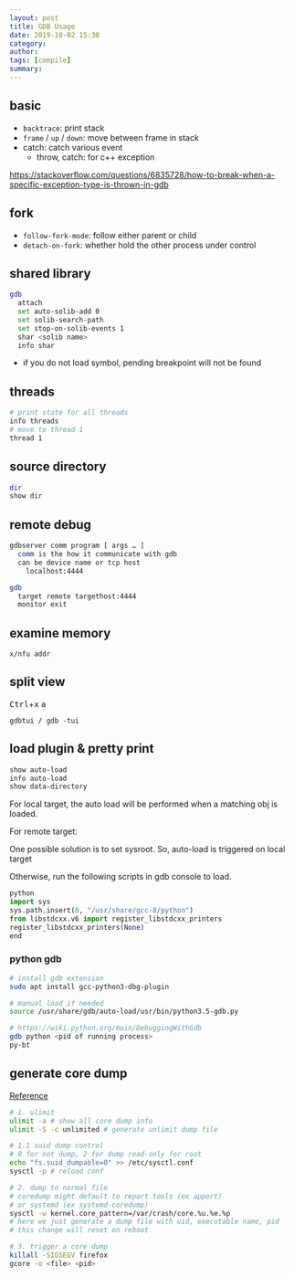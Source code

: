 ```yaml
---
layout: post
title: GDB Usage
date: 2019-10-02 15:30
category:
author:
tags: [compile]
summary:
---
```


## basic

- `backtrace`: print stack
- `frame` / `up` / `down`: move between frame in stack
- catch: catch various event
  - throw, catch: for c++ exception

https://stackoverflow.com/questions/6835728/how-to-break-when-a-specific-exception-type-is-thrown-in-gdb

## fork

- `follow-fork-mode`: follow either parent or child
- `detach-on-fork`: whether hold the other process under control

## shared library

```bash
gdb
  attach
  set auto-solib-add 0
  set solib-search-path
  set stop-on-solib-events 1
  shar <solib name>
  info shar
```

- if you do not load symbol, pending breakpoint will not be found

## threads

```bash
# print state for all threads
info threads
# move to thread 1
thread 1
```

## source directory

```bash
dir
show dir
```

## remote debug

```bash
gdbserver comm program [ args … ]
  comm is the how it communicate with gdb
  can be device name or tcp host
    localhost:4444

gdb
  target remote targethost:4444
  monitor exit
```

## examine memory

`x/nfu addr`

## split view

<kbd>Ctrl</kbd>+<kbd>x</kbd> <kbd>a</kbd>

```
gdbtui / gdb -tui
```

## load plugin & pretty print

```bash
show auto-load
info auto-load
show data-directory
```

For local target, the auto load will be performed when a matching obj is loaded.

For remote target:

One possible solution is to set sysroot. So, auto-load is triggered on local target

Otherwise, run the following scripts in gdb console to load.

```python
python
import sys
sys.path.insert(0, "/usr/share/gcc-8/python")
from libstdcxx.v6 import register_libstdcxx_printers
register_libstdcxx_printers(None)
end
```

### python gdb

```bash
# install gdb extension
sudo apt install gcc-python3-dbg-plugin

# manual load if needed
source /usr/share/gdb/auto-load/usr/bin/python3.5-gdb.py

# https://wiki.python.org/moin/DebuggingWithGdb
gdb python <pid of running process>
py-bt
```

## generate core dump

[Reference](https://linux-audit.com/understand-and-configure-core-dumps-work-on-linux/)

```bash
# 1. ulimit
ulimit -a # show all core dump info
ulimit -S -c unlimited # generate unlimit dump file

# 1.1 suid dump control
# 0 for not dump, 2 for dump read-only for root
echo "fs.suid_dumpable=0" >> /etc/sysctl.conf
sysctl -p # reload conf

# 2. dump to normal file
# coredump might default to report tools (ex apport)
# or systemd (ex systemd-coredump)
sysctl -w kernel.core_pattern=/var/crash/core.%u.%e.%p
# here we just generate a dump file with uid, executable name, pid
# this change will reset on reboot

# 3. trigger a core dump
killall -SIGSEGV firefox
gcore -o <file> <pid>
```
